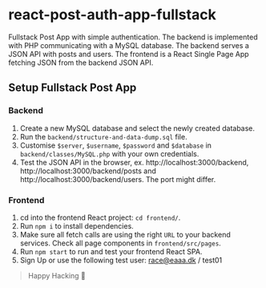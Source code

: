 # react-post-auth-app-fullstack
Fullstack Post App with simple authentication. The backend is implemented with PHP communicating with a MySQL database. The backend serves a JSON API with posts and users. The frontend is a React Single Page App fetching JSON from the backend JSON API.  

## Setup Fullstack Post App

### Backend
1. Create a new MySQL database and select the newly created database. 
2. Run the `backend/structure-and-data-dump.sql` file.
3. Customise `$server`, `$username`, `$password` and `$database` in `backend/classes/MySQL.php` with your own credentials.
4. Test the JSON API in the browser, ex. http://localhost:3000/backend, http://localhost:3000/backend/posts and http://localhost:3000/backend/users. The port might differ. 

### Frontend
1. cd into the frontend React project: `cd frontend/`.
2. Run `npm i` to install dependencies.
3. Make sure all fetch calls are using the right `URL` to your backend services. Check all page components in `frontend/src/pages`. 
4. Run `npm start` to run and test your frontend React SPA. 
5. Sign Up or use the following test user: race@eaaa.dk / test01

> Happy Hacking 🎉


